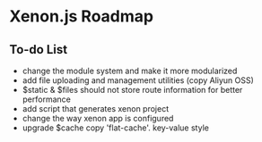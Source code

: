 # Xenon.js Roadmap

## To-do List

- change the module system and make it more modularized
- add file uploading and management utilities (copy Aliyun OSS)
- $static & $files should not store route information for better performance
- add script that generates xenon project
- change the way xenon app is configured
- upgrade $cache copy 'flat-cache'. key-value style
